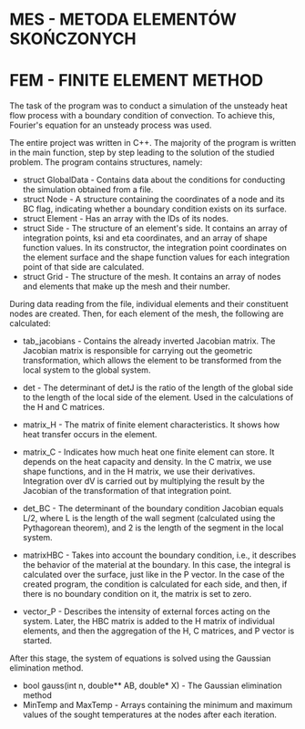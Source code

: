 # MES -  METODA ELEMENTÓW SKOŃCZONYCH
# FEM -  FINITE ELEMENT METHOD
The task of the program was to conduct a simulation of the unsteady heat flow process with a boundary condition of convection. To achieve this, Fourier's equation for an unsteady process was used.

The entire project was written in C++. The majority of the program is written in the main function, step by step leading to the solution of the studied problem. The program contains structures, namely:

* struct GlobalData - Contains data about the conditions for conducting the simulation obtained from a file.
* struct Node - A structure containing the coordinates of a node and its BC flag, indicating whether a boundary condition exists on its surface.
* struct Element - Has an array with the IDs of its nodes.
* struct Side - The structure of an element's side. It contains an array of integration points, ksi and eta coordinates, and an array of shape function values. In its constructor, the integration point coordinates on the element surface and the shape function values for each integration point of that side are calculated.
* struct Grid - The structure of the mesh. It contains an array of nodes and elements that make up the mesh and their number.

During data reading from the file, individual elements and their constituent nodes are created.
Then, for each element of the mesh, the following are calculated:
* tab_jacobians - Contains the already inverted Jacobian matrix. The Jacobian matrix is responsible for carrying out the geometric transformation, which allows the element to be transformed from the local system to the global system.
* det - The determinant of detJ is the ratio of the length of the global side to the length of the local side of the element. Used in the calculations of the H and C matrices.
* matrix_H - The matrix of finite element characteristics. It shows how heat transfer occurs in the element.
* matrix_C - Indicates how much heat one finite element can store. It depends on the heat capacity and density.
In the C matrix, we use shape functions, and in the H matrix, we use their derivatives. Integration over dV is carried out by multiplying the result by the Jacobian of the transformation of that integration point.

* det_BC - The determinant of the boundary condition Jacobian equals L/2, where L is the length of the wall segment (calculated using the Pythagorean theorem), and 2 is the length of the segment in the local system.
* matrixHBC - Takes into account the boundary condition, i.e., it describes the behavior of the material at the boundary. In this case, the integral is calculated over the surface, just like in the P vector. In the case of the created program, the condition is calculated for each side, and then, if there is no boundary condition on it, the matrix is set to zero.
* vector_P - Describes the intensity of external forces acting on the system.
Later, the HBC matrix is added to the H matrix of individual elements, and then the aggregation of the H, C matrices, and P vector is started.

After this stage, the system of equations is solved using the Gaussian elimination method.
* bool gauss(int n, double** AB, double* X) - The Gaussian elimination method
* MinTemp and MaxTemp - Arrays containing the minimum and maximum values of the sought temperatures at the nodes after each iteration.
